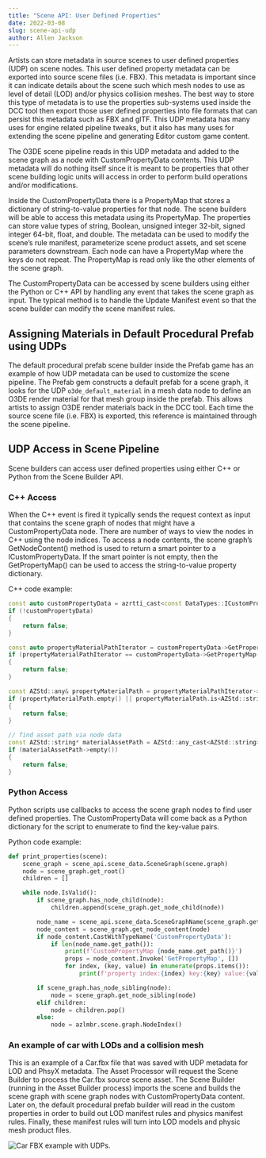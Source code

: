 ```yaml
---
title: "Scene API: User Defined Properties"
date: 2022-03-08
slug: scene-api-udp
author: Allen Jackson
---
```


Artists can store metadata in source scenes to user defined properties (UDP) on scene nodes. This user defined property metadata can be exported into source scene files (i.e. FBX). This metadata is important since it can indicate details about the scene such which mesh nodes to use as level of detail (LOD) and/or physics collision meshes. The best way to store this type of metadata is to use the properties sub-systems used inside the DCC tool then export those user defined properties into file formats that can persist this metadata such as FBX and glTF. This UDP metadata has many uses for engine related pipeline tweaks, but it also has many uses for extending the scene pipeline and generating Editor custom game content.

The O3DE scene pipeline reads in this UDP metadata and added to the scene graph as a node with CustomPropertyData contents. This UDP metadata will do nothing itself since it is meant to be properties that other scene building logic units will access in order to perform build operations and/or modifications.

Inside the CustomPropertyData there is a PropertyMap that stores a dictionary of string-to-value properties for that node. The scene builders will be able to access this metadata using its PropertyMap. The properties can store value types of string, Boolean, unsigned integer 32-bit, signed integer 64-bit, float, and double. The metadata can be used to modify the scene’s rule manifest, parameterize scene product assets, and set scene parameters downstream. Each node can have a PropertyMap where the keys do not repeat. The PropertyMap is read only like the other elements of the scene graph.

The CustomPropertyData can be accessed by scene builders using either the Python or C++ API by handling any event that takes the scene graph as input. The typical method is to handle the Update Manifest event so that the scene builder can modify the scene manifest rules.

## Assigning Materials in Default Procedural Prefab using UDPs

The default procedural prefab scene builder inside the Prefab game has an example of how UDP metadata can be used to customize the scene pipeline. The Prefab gem constructs a default prefab for a scene graph, it looks for the UDP ```o3de_default_material``` in a mesh data node to define an O3DE render material for that mesh group inside the prefab. This allows artists to assign O3DE render materials back in the DCC tool. Each time the source scene file (i.e. FBX) is exported, this reference is maintained through the scene pipeline.

## UDP Access in Scene Pipeline

Scene builders can access user defined properties using either C++ or Python from the Scene Builder API.

### C++ Access

When the C++ event is fired it typically sends the request context as input that contains the scene graph of nodes that might have a CustomPropertyData node. There are number of ways to view the nodes in C++ using the node indices. To access a node contents, the scene graph’s GetNodeContent() method is used to return a smart pointer to a ICustomPropertyData. If the smart pointer is not empty, then the GetPropertyMap() can be used to access the string-to-value property dictionary.

C++ code example:

```c++
const auto customPropertyData = azrtti_cast<const DataTypes::ICustomPropertyData*>(graph.GetNodeContent(propertyDataIndex));
if (!customPropertyData)
{
    return false;
}

const auto propertyMaterialPathIterator = customPropertyData->GetPropertyMap().find("o3de_default_material");
if (propertyMaterialPathIterator == customPropertyData->GetPropertyMap().end())
{
    return false;
}

const AZStd::any& propertyMaterialPath = propertyMaterialPathIterator->second;
if (propertyMaterialPath.empty() || propertyMaterialPath.is<AZStd::string>() == false)
{
    return false;
}

// find asset path via node data
const AZStd::string* materialAssetPath = AZStd::any_cast<AZStd::string>(&propertyMaterialPath);
if (materialAssetPath->empty())
{
    return false;
}
```

### Python Access

Python scripts use callbacks to access the scene graph nodes to find user defined properties. The CustomPropertyData will come back as a Python dictionary for the script to enumerate to find the key-value pairs.

Python code example:

```python
def print_properties(scene):
    scene_graph = scene_api.scene_data.SceneGraph(scene.graph)
    node = scene_graph.get_root()
    children = []

    while node.IsValid():
        if scene_graph.has_node_child(node):
            children.append(scene_graph.get_node_child(node))

        node_name = scene_api.scene_data.SceneGraphName(scene_graph.get_node_name(node))
        node_content = scene_graph.get_node_content(node)
        if node_content.CastWithTypeName('CustomPropertyData'):
            if len(node_name.get_path()):
                print(f'CustomPropertyMap {node_name.get_path()}')
                props = node_content.Invoke('GetPropertyMap', [])
                for index, (key, value) in enumerate(props.items()):
                    print(f'property index:{index} key:{key} value:{value}')

        if scene_graph.has_node_sibling(node):
            node = scene_graph.get_node_sibling(node)
        elif children:
            node = children.pop()
        else:
            node = azlmbr.scene.graph.NodeIndex()
```

### An example of car with LODs and a collision mesh

This is an example of a Car.fbx file that was saved with UDP metadata for LOD and PhsyX metadata. The Asset Processor will request the Scene Builder to process the Car.fbx source scene asset. The Scene Builder (running in the Asset Builder process) imports the scene and builds the scene graph with scene graph nodes with CustomPropertyData content. Later on, the default procedural prefab builder will read in the custom properties in order to build out LOD manifest rules and physics manifest rules. Finally, these manifest rules will turn into LOD models and physic mesh product files.

![Car FBX example with UDPs.](/images/user-guide/assets/pipeline/scene_api_udp.jpg)
